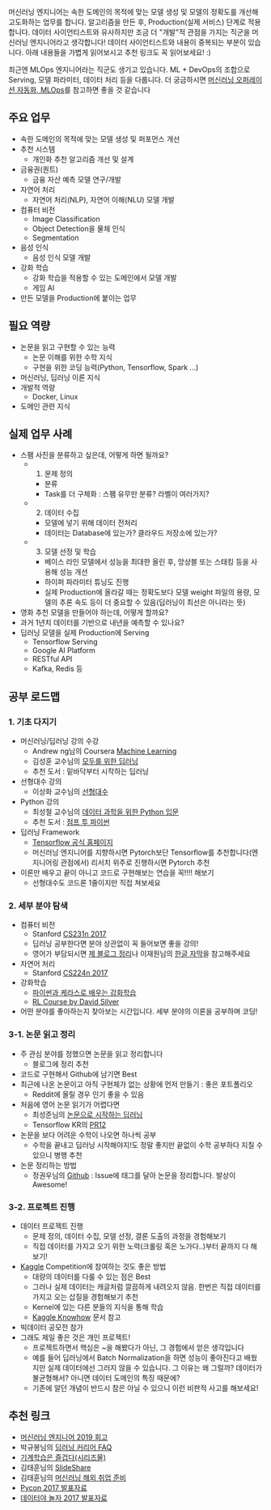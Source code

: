 머신러닝 엔지니어는 속한 도메인의 목적에 맞는 모델 생성 및 모델의 정확도를 개선해 고도화하는 업무를 합니다. 알고리즘을 만든 후, Production(실제 서비스) 단계로 적용합니다. 데이터 사이언티스트와 유사하지만 조금 더 "개발"적 관점을 가지는 직군을 머신러닝 엔지니어라고 생각합니다! 데이터 사이언티스트와 내용이 중복되는 부분이 있습니다. 아래 내용들을 가볍게 읽어보시고 추천 링크도 꼭 읽어보세요! :) 

최근엔 MLOps 엔지니어라는 직군도 생기고 있습니다. ML + DevOps의 조합으로 Serving, 모델 파라미터, 데이터 처리 등을 다룹니다. 더 궁금하시면 [머신러닝 오퍼레이션 자동화, MLOps](https://zzsza.github.io/mlops/2018/12/28/mlops/)를 참고하면 좋을 것 같습니다 

## 주요 업무
- 속한 도메인의 목적에 맞는 모델 생성 및 퍼포먼스 개선
- 추천 시스템
	- 개인화 추천 알고리즘 개선 및 설계
- 금융권(퀀트)
	- 금융 자산 예측 모델 연구/개발
- 자연어 처리
	- 자연어 처리(NLP), 자연어 이해(NLU) 모델 개발
- 컴퓨터 비전
	- Image Classification
	- Object Detection을 물체 인식
	- Segmentation
- 음성 인식
	- 음성 인식 모델 개발
- 강화 학습
	- 강화 학습을 적용할 수 있는 도메인에서 모델 개발
	- 게임 AI  
- 만든 모델을 Production에 붙이는 업무

## 필요 역량
- 논문을 읽고 구현할 수 있는 능력
	- 논문 이해를 위한 수학 지식
	- 구현을 위한 코딩 능력(Python, Tensorflow, Spark ...)
- 머신러닝, 딥러닝 이론 지식
- 개발적 역량
	- Docker, Linux
- 도메인 관련 지식  

## 실제 업무 사례
- 스팸 사진을 분류하고 싶은데, 어떻게 하면 될까요?
	- 1) 문제 정의 
		- 분류
		- Task를 더 구체화 : 스팸 유무만 분류? 라벨이 여러가지? 
	- 2) 데이터 수집
		- 모델에 넣기 위해 데이터 전처리
		- 데이터는 Database에 있는가? 클라우드 저장소에 있는가? 
	- 3) 모델 선정 및 학습
		- 베이스 라인 모델에서 성능을 최대한 올린 후, 앙상블 또는 스태킹 등을 사용해 성능 개선
		- 하이퍼 파라미터 튜닝도 진행
		- 실제 Production에 올라갈 때는 정확도보다 모델 weight 파일의 용량, 모델의 추론 속도 등이 더 중요할 수 있음(딥러닝이 최선은 아니라는 뜻)   
- 영화 추천 모델을 만들어야 하는데, 어떻게 할까요?
- 과거 1년치 데이터를 기반으로 내년을 예측할 수 있나요?
- 딥러닝 모델을 실제 Production에 Serving
	- Tensorflow Serving
	- Google AI Platform
	- RESTful API 
	- Kafka, Redis 등
 

## 공부 로드맵
### 1. 기초 다지기
- 머신러닝/딥러닝 강의 수강
	- Andrew ng님의 Coursera [Machine Learning](https://www.coursera.org/learn/machine-learning) 
	- 김성훈 교수님의 [모두를 위한 딥러닝](https://www.youtube.com/playlist?list=PLlMkM4tgfjnLSOjrEJN31gZATbcj_MpUm)
	- 추천 도서 : 밑바닥부터 시작하는 딥러닝
- 선형대수 강의
	- 이상화 교수님의 [선형대수](https://www.youtube.com/playlist?list=PLSN_PltQeOyjDGSghAf92VhdMBeaLZWR3)
- Python 강의
	- 최성철 교수님의 [데이터 과학을 위한 Python 입문](https://www.inflearn.com/course/python-%ED%8C%8C%EC%9D%B4%EC%8D%AC-%EC%9E%85%EB%AC%B8-%EA%B0%95%EC%A2%8C/)
	- 추천 도서 : [점프 투 파이썬](https://wikidocs.net/book/1)
- 딥러닝 Framework
	- [Tensorflow 공식 홈페이지](https://www.tensorflow.org/)
	- 머신러닝 엔지니어를 지향하시면 Pytorch보단 Tensorflow를 추천합니다(엔지니어링 관점에서) 리서치 위주로 진행하시면 Pytorch 추천
- 이론만 배우고 끝이 아니고 코드로 구현해보는 연습을 꼭!!!! 해보기
	- 선형대수도 코드론 1줄이지만 직접 쳐보세요

### 2. 세부 분야 탐색
- 컴퓨터 비전
	- Stanford [CS231n 2017](https://www.youtube.com/playlist?list=PLzUTmXVwsnXod6WNdg57Yc3zFx_f-RYsq)
	- 딥러닝 공부한다면 분야 상관없이 꼭 들어보면 좋을 강의!
	- 영어가 부담되시면 [제 블로그 정리](https://zzsza.github.io/tag/data-cs231/)나 이재원님의 [한글 자막](https://github.com/insurgent92/CS231N_17_KOR_SUB)을 참고해주세요
- 자연어 처리
	- Stanford [CS224n 2017](https://www.youtube.com/playlist?list=PLqdrfNEc5QnuV9RwUAhoJcoQvu4Q46Lja)
- 강화학습
	- [파이썬과 케라스로 배우는 강화학습](http://www.yes24.com/24/Goods/44136413?Acode=101)
	- [RL Course by David Silver](https://www.youtube.com/watch?v=2pWv7GOvuf0)
- 어떤 분야를 좋아하는지 찾아보는 시간입니다. 세부 분야의 이론을 공부하며 코딩!

### 3-1. 논문 읽고 정리
- 주 관심 분야를 정했으면 논문을 읽고 정리합니다
	- 블로그에 정리 추천
- 코드로 구현해서 Github에 남기면 Best
- 최근에 나온 논문이고 아직 구현체가 없는 상황에 먼저 만들기 : 좋은 포트폴리오
	- Reddit에 올릴 경우 인기 좋을 수 있음
- 처음에 영어 논문 읽기가 어렵다면
	- 최성준님의 [논문으로 시작하는 딥러닝](https://www.edwith.org/deeplearningchoi)
	- Tensorflow KR의 [PR12](https://www.youtube.com/playlist?list=PLlMkM4tgfjnJhhd4wn5aj8fVTYJwIpWkS) 
- 논문을 보다 어려운 수학이 나오면 하나씩 공부
	- 수학을 끝내고 딥러닝 시작해야지!도 정말 좋지만 끝없이 수학 공부하다 지칠 수 있으니 병행 추천
- 논문 정리하는 방법
	- 정권우님의 [Github](https://github.com/kweonwooj/papers/issues) : Issue에 태그를 달아 논문을 정리합니다. 발상이 Awesome!

### 3-2. 프로젝트 진행  
- 데이터 프로젝트 진행
	- 문제 정의, 데이터 수집, 모델 선정, 결론 도출의 과정을 경험해보기
	- 직접 데이터를 가지고 오기 위한 노력(크롤링 혹은 노가다..)부터 끝까지 다 해보기!
- [Kaggle](https://www.kaggle.com/) Competition에 참여하는 것도 좋은 방법
	- 대량의 데이터를 다룰 수 있는 점은 Best
	- 그러나 실제 데이터는 캐글처럼 깔끔하게 내려오지 않음. 한번은 직접 데이터를 가지고 오는 삽질을 경험해보기 추천
	- Kernel에 있는 다른 분들의 지식을 통해 학습
	- [Kaggle Knowhow](https://github.com/zzsza/Kaggle-knowhow) 문서 참고
- 빅데이터 공모전 참가
- 그래도 제일 좋은 것은 개인 프로젝트!
	- 프로젝트하면서 핵심은 ~을 해봤다가 아닌, 그 경험에서 얻은 생각입니다
	- 예를 들어 딥러닝에서 Batch Normalization을 하면 성능이 좋아진다고 배웠지만 실제 데이터에선 그러지 않을 수 있습니다. 그 이유는 왜 그럴까? 데이터가 불균형해서? 아니면 데이터 도메인의 특징 때문에? 
	- 기존에 알던 개념이 반드시 참은 아닐 수 있으니 이런 비판적 사고를 해보세요!   

## 추천 링크
- [머신러닝 엔지니어 2019 회고](https://zzsza.github.io/diary/2019/12/25/2019-retrospect/)
- 박규봉님의 [딥러닝 커리어 FAQ](https://github.com/Kyubyong/dl_career_faq)
- [기계학습은 즐겁다(시리즈물)](https://medium.com/@jongdae.lim/기계-학습-machine-learning-은-즐겁다-part-1-9a0297198ad8)
- 김태훈님의 [SlideShare](https://www.slideshare.net/carpedm20)
- 김태훈님의 [머신러닝 해외 취업 준비](https://www.slideshare.net/carpedm20/snu-2018-106452738)
- [Pycon 2017 발표자료](https://www.pycon.kr/2017/program/list/)
- [데이터야 놀자 2017 발표자료](https://datayanolja.github.io/2017-datayanolja/program-2017.html)
